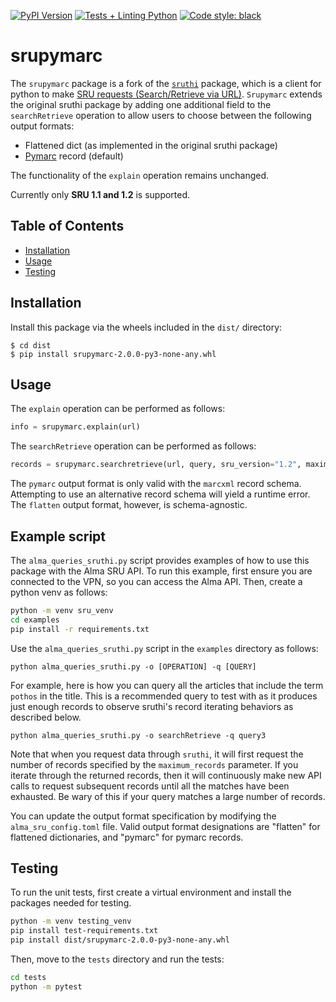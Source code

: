 [![PyPI Version](https://img.shields.io/pypi/v/sruthi)](https://pypi.org/project/sruthi/)
[![Tests + Linting Python](https://github.com/metaodi/sruthi/actions/workflows/lint_python.yml/badge.svg)](https://github.com/metaodi/sruthi/actions/workflows/lint_python.yml)
[![Code style: black](https://img.shields.io/badge/code%20style-black-000000.svg)](https://github.com/psf/black)

# srupymarc



The `srupymarc` package is a fork of the [`sruthi`](https://github.com/metaodi/sruthi/tree/master) package, which is a client for python to make [SRU requests (Search/Retrieve via URL)](http://www.loc.gov/standards/sru/). `Srupymarc` extends the original sruthi package by adding one additional field to the `searchRetrieve` operation to allow users to choose between the following output formats:
- Flattened dict (as implemented in the original sruthi package)
- [Pymarc](https://pymarc.readthedocs.io/en/latest/) record (default)

The functionality of the `explain` operation remains unchanged.

Currently only **SRU 1.1 and 1.2** is supported.

## Table of Contents

* [Installation](#installation)
* [Usage](#usage)
* [Testing](#testing)

## Installation

Install this package via the wheels included in the `dist/` directory:

```
$ cd dist
$ pip install srupymarc-2.0.0-py3-none-any.whl
```
## Usage

The `explain` operation can be performed as follows:

```python
info = srupymarc.explain(url)
```

The `searchRetrieve` operation can be performed as follows:

```python
records = srupymarc.searchretrieve(url, query, sru_version="1.2", maximum_records=10, output_format="pymarc", record_schema)
```
The `pymarc` output format is only valid with the `marcxml` record schema. Attempting to use an alternative record schema will yield a runtime error. The `flatten` output format, however, is schema-agnostic.
## Example script

The `alma_queries_sruthi.py` script provides examples of how to use this package with the Alma SRU API. To run this example, first ensure you are connected to the VPN, so you can access the Alma API. Then, create a python venv as follows:
```bash
python -m venv sru_venv
cd examples
pip install -r requirements.txt
```

Use the ```alma_queries_sruthi.py``` script in the `examples` directory as follows:

```python alma_queries_sruthi.py -o [OPERATION] -q [QUERY]```

For example, here is how you can query all the articles that include the term `pothos` in the title. This is a recommended query to test with as it produces just enough records to observe sruthi's record iterating behaviors as described below.

```python alma_queries_sruthi.py -o searchRetrieve -q query3```

Note that when you request data through `sruthi`, it will first request the number of records specified by the `maximum_records` parameter. If you iterate through the returned records, then it will continuously make new API calls to request subsequent records until all the matches have been exhausted. Be wary of this if your query matches a large number of records.

You can update the output format specification by modifying the `alma_sru_config.toml` file. Valid output format designations are "flatten" for flattened dictionaries, and "pymarc" for pymarc records.

## Testing

To run the unit tests, first create a virtual environment and install the packages needed for testing.

```bash
python -m venv testing_venv
pip install test-requirements.txt
pip install dist/srupymarc-2.0.0-py3-none-any.whl
```

Then, move to the `tests` directory and run the tests:

```bash
cd tests
python -m pytest
```